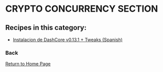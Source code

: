 # CRYPTO CONCURRENCY SECTION

## Recipes in this category:

- [Instalacion de DashCore v0.13.1 + Tweaks (Spanish)](https://github.com/updatedlinux/updatedlinux.github.io/tree/master/recipes/crypto/dashcore)

### Back

[Return to Home Page](https://updatedlinux.github.io/) 

